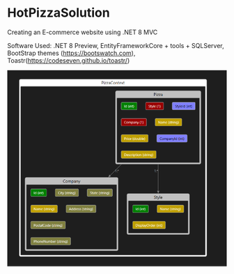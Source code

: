 # HotPizzaSolution

Creating an E-commerce website using .NET 8 MVC

Software Used:  .NET 8 Preview, EntityFrameworkCore + tools + SQLServer, BootStrap themes (https://bootswatch.com), Toastr(https://codeseven.github.io/toastr/)


![Current Model Relationship](CurrentModelRelationship.PNG)

